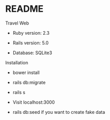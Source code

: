# README

Travel Web

* Ruby version: 2.3

* Rails version: 5.0

* Database: SQLite3

Installation

* bower install

* rails db:migrate

* rails s

* Visit localhost:3000

* rails db:seed if you want to create fake data